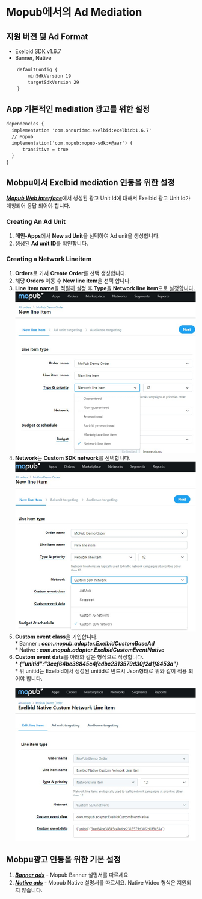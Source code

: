 # Mopub에서의 Ad Mediation
## 지원 버전 및 Ad Format
- Exelbid SDK v1.6.7
- Banner, Native
```xml
    defaultConfig {
        minSdkVersion 19
        targetSdkVersion 29
    }
```

## App 기본적인 mediation 광고를 위한 설정
  ```xml
  dependencies {
    implementation 'com.onnuridmc.exelbid:exelbid:1.6.7'
    // Mopub
    implementation('com.mopub:mopub-sdk:+@aar') {
        transitive = true
    }
  }
  ```

## Mobpu에서 Exelbid mediation 연동을 위한 설정
[***Mopub Web interface***](https://app.mopub.com/dashboard)에서 생성된 광고 Unit Id에 대해서 Exelbid 광고 Unit Id가 매칭되어 응답 되어야 합니다.

### Creating An Ad Unit
  1. **메인-Apps**에서 **New ad Unit**을 선택하여 Ad unit을 생성합니다.
  2. 생성된 **Ad unit ID**를 확인합니다.
### Creating a Network Lineitem
  1. **Orders**로 가서 **Create Order**를 선택 생성합니다.
  2. 해당 **Orders** 이동 후 **New line item**을 선택 합니다.
  3. **Line item name**을 적절히 설정 후 **Type**을 **Network line item**으로 설정합니다.
  ![import](./img/mopub_newlineitem_1.jpg)
  4. **Network**는 **Custom SDK network**를 선택합니다.
  ![import](./img/mopub_newlineitem_2.jpg)
  5. **Custom event class**을 기입합니다. <br/>
    * Banner : ***com.mopub.adapter.ExelbidCustomBaseAd***<br/>
    * Native : ***com.mopub.adapter.ExelbidCustomEventNative***<br/>
  6. **Custom event data**를 아래화 같은 형식으로 작성합니다.<br/>
    * ***{"unitid":"3cef64be38845c4fcdbc2313579d30f2d1f8453a"}***<br/>
    * 위 unitid는 Exelbid에서 생성된 unitid로 반드시 Json형태로 위와 같이 적용 되어야 합니다.
    <br/><br/>
  ![import](./img/mopub_newlineitem.jpg)

## Mobpu광고 연동을 위한 기본 설정
  1. [***Banner ads***](https://developers.mopub.com/publishers/android/banner/) - Mopub Banner 설명서를 따르세요
  2. [***Native ads***](https://developers.mopub.com/publishers/android/native-adplacer/) - Mopub Native 설명서를 따르세요. Native Video 형식은 지원되지 않습니다. 
